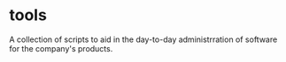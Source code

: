 # tools

A collection of scripts to aid in the day-to-day administrration of software for the company's products.

